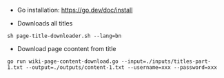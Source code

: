 - Go installation: https://go.dev/doc/install

- Downloads all titles
```
sh page-title-downloader.sh --lang=bn
```

- Download page coontent from title
```
go run wiki-page-content-download.go --input=./inputs/titles-part-1.txt --output=./outputs/content-1.txt --username=xxx --password=xxx
```
